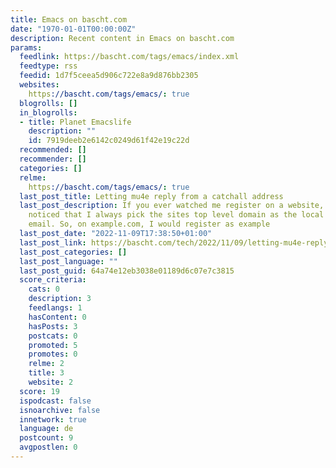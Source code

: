 ```yaml
---
title: Emacs on bascht.com
date: "1970-01-01T00:00:00Z"
description: Recent content in Emacs on bascht.com
params:
  feedlink: https://bascht.com/tags/emacs/index.xml
  feedtype: rss
  feedid: 1d7f5ceea5d906c722e8a9d876bb2305
  websites:
    https://bascht.com/tags/emacs/: true
  blogrolls: []
  in_blogrolls:
  - title: Planet Emacslife
    description: ""
    id: 7919deeb2e6142c0249d61f42e19c22d
  recommended: []
  recommender: []
  categories: []
  relme:
    https://bascht.com/tags/emacs/: true
  last_post_title: Letting mu4e reply from a catchall address
  last_post_description: If you ever watched me register on a website, you might have
    noticed that I always pick the sites top level domain as the local part of my
    email. So, on example.com, I would register as example
  last_post_date: "2022-11-09T17:38:50+01:00"
  last_post_link: https://bascht.com/tech/2022/11/09/letting-mu4e-reply-from-a-catchall-address/
  last_post_categories: []
  last_post_language: ""
  last_post_guid: 64a74e12eb3038e01189d6c07e7c3815
  score_criteria:
    cats: 0
    description: 3
    feedlangs: 1
    hasContent: 0
    hasPosts: 3
    postcats: 0
    promoted: 5
    promotes: 0
    relme: 2
    title: 3
    website: 2
  score: 19
  ispodcast: false
  isnoarchive: false
  innetwork: true
  language: de
  postcount: 9
  avgpostlen: 0
---
```

